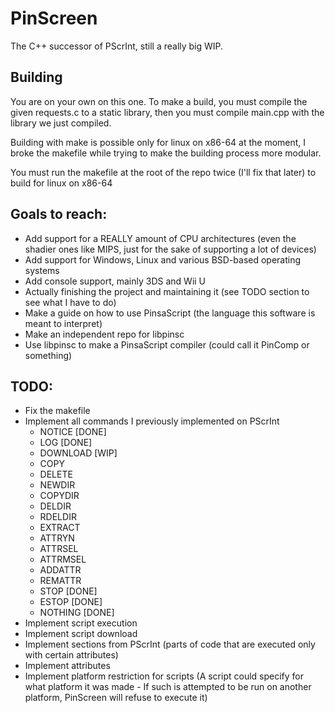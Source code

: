 # PinScreen
The C++ successor of PScrInt, still a really big WIP.

## Building
You are on your own on this one. To make a build, you must compile the given requests.c to a static library, then
you must compile main.cpp with the library we just compiled.

Building with make is possible only for linux on x86-64 at the moment, I broke the makefile while trying to make the building process
more modular.

You must run the makefile at the root of the repo twice (I'll fix that later) to build for linux on x86-64

## Goals to reach:
- Add support for a REALLY amount of CPU architectures (even the shadier ones like MIPS, just for the sake of supporting a lot of devices)
- Add support for Windows, Linux and various BSD-based operating systems
- Add console support, mainly 3DS and Wii U
- Actually finishing the project and maintaining it (see TODO section to see what I have to do)
- Make a guide on how to use PinsaScript (the language this software is meant to interpret)
- Make an independent repo for libpinsc
- Use libpinsc to make a PinsaScript compiler (could call it PinComp or something)

## TODO:
- Fix the makefile
- Implement all commands I previously implemented on PScrInt
  - NOTICE [DONE]
  - LOG [DONE]
  - DOWNLOAD [WIP]
  - COPY
  - DELETE
  - NEWDIR
  - COPYDIR
  - DELDIR
  - RDELDIR
  - EXTRACT
  - ATTRYN
  - ATTRSEL
  - ATTRMSEL
  - ADDATTR
  - REMATTR
  - STOP [DONE]
  - ESTOP [DONE]
  - NOTHING [DONE]
- Implement script execution
- Implement script download
- Implement sections from PScrInt (parts of code that are executed only with certain attributes)
- Implement attributes
- Implement platform restriction for scripts (A script could specify for what platform it was made - If such is attempted to be run on another platform, PinScreen will refuse to execute it)
